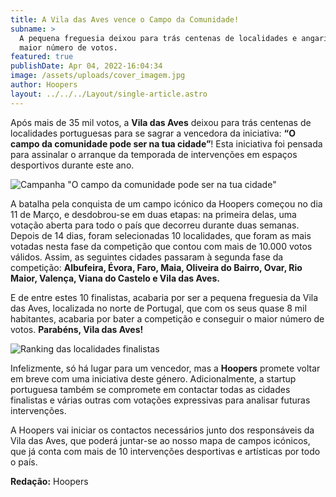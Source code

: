 ```yaml
---
title: A Vila das Aves vence o Campo da Comunidade!
subname: >
  A pequena freguesia deixou para trás centenas de localidades e angariou o
  maior número de votos.
featured: true
publishDate: Apr 04, 2022-16:04:34
image: /assets/uploads/cover_imagem.jpg
author: Hoopers
layout: ../../../Layout/single-article.astro
---
```

Após mais de 35 mil votos, a **Vila das Aves** deixou para trás centenas de localidades portuguesas para se sagrar a vencedora da iniciativa: **“O campo da comunidade pode ser na tua cidade”**! Esta iniciativa foi pensada para assinalar o arranque da temporada de intervenções em espaços desportivos durante este ano.

![Campanha "O campo da comunidade pode ser na tua cidade"](/assets/uploads/feed.jpg "Campanha \"O campo da comunidade pode ser na tua cidade\"")

A batalha pela conquista de um campo icónico da Hoopers começou no dia 11 de Março, e desdobrou-se em duas etapas: na primeira delas, uma votação aberta para todo o país que decorreu durante duas semanas. Depois de 14 dias, foram selecionadas 10 localidades, que foram as mais votadas nesta fase da competição que contou com mais de 10.000 votos válidos. Assim, as seguintes cidades passaram à segunda fase da competição: **Albufeira, Évora, Faro, Maia, Oliveira do Bairro, Ovar, Rio Maior, Valença, Viana do Castelo e Vila das Aves.** 

E de entre estes 10 finalistas, acabaria por ser a pequena freguesia da Vila das Aves, localizada no norte de Portugal, que com os seus quase 8 mil habitantes, acabaria por bater a competição e conseguir o maior número de votos. **Parabéns, Vila das Aves!** 

![Ranking das localidades finalistas](/assets/uploads/ranking.jpg "Ranking das localidades finalistas")

Infelizmente, só há lugar para um vencedor, mas a **Hoopers** promete voltar em breve com uma iniciativa deste género. Adicionalmente, a startup portuguesa também se compromete em contactar todas as cidades finalistas e várias outras com votações expressivas para analisar futuras intervenções.

A Hoopers vai iniciar os contactos necessários junto dos responsáveis da Vila das Aves, que poderá juntar-se ao nosso mapa de campos icónicos, que já conta com mais de 10 intervenções desportivas e artísticas por todo o país.

**Redação:** Hoopers